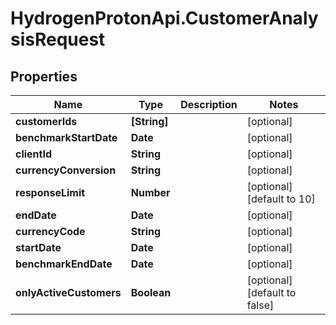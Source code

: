 # HydrogenProtonApi.CustomerAnalysisRequest

## Properties
Name | Type | Description | Notes
------------ | ------------- | ------------- | -------------
**customerIds** | **[String]** |  | [optional] 
**benchmarkStartDate** | **Date** |  | [optional] 
**clientId** | **String** |  | [optional] 
**currencyConversion** | **String** |  | [optional] 
**responseLimit** | **Number** |  | [optional] [default to 10]
**endDate** | **Date** |  | [optional] 
**currencyCode** | **String** |  | [optional] 
**startDate** | **Date** |  | [optional] 
**benchmarkEndDate** | **Date** |  | [optional] 
**onlyActiveCustomers** | **Boolean** |  | [optional] [default to false]


